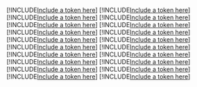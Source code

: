 [!INCLUDE[Include a token here](refs1541465238261/r1.md)]
[!INCLUDE[Include a token here](refs1541465238261/r2.md)]
[!INCLUDE[Include a token here](refs1541465238261/r3.md)]
[!INCLUDE[Include a token here](refs1541465238261/r4.md)]
[!INCLUDE[Include a token here](refs1541465238261/r5.md)]
[!INCLUDE[Include a token here](refs1541465238261/r6.md)]
[!INCLUDE[Include a token here](refs1541465238261/r7.md)]
[!INCLUDE[Include a token here](refs1541465238261/r8.md)]
[!INCLUDE[Include a token here](refs1541465238261/r9.md)]
[!INCLUDE[Include a token here](refs1541465238261/r10.md)]
[!INCLUDE[Include a token here](refs1541465238261/r11.md)]
[!INCLUDE[Include a token here](refs1541465238261/r12.md)]
[!INCLUDE[Include a token here](refs1541465238261/r13.md)]
[!INCLUDE[Include a token here](refs1541465238261/r14.md)]
[!INCLUDE[Include a token here](refs1541465238261/r15.md)]
[!INCLUDE[Include a token here](refs1541465238261/r16.md)]
[!INCLUDE[Include a token here](refs1541465238261/r17.md)]
[!INCLUDE[Include a token here](refs1541465238261/r18.md)]
[!INCLUDE[Include a token here](refs1541465238261/r19.md)]
[!INCLUDE[Include a token here](refs1541465238261/r20.md)]